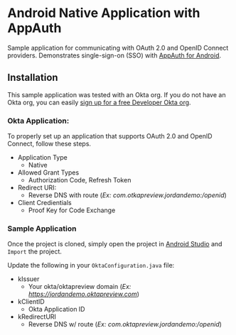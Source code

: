 # Android Native Application with AppAuth
Sample application for communicating with OAuth 2.0 and OpenID Connect providers. Demonstrates single-sign-on (SSO) with [AppAuth for Android](https://github.com/openid/AppAuth-Android).

## Installation
This sample application was tested with an Okta org. If you do not have an Okta org, you can easily [sign up for a free Developer Okta org](https://www.okta.com/developer/signup/).

### Okta Application:
To properly set up an application that supports OAuth 2.0 and OpenID Connect, follow these steps.
  - Application Type
    - Native
  - Allowed Grant Types
    - Authorization Code, Refresh Token
  - Redirect URI:
    - Reverse DNS with route (*Ex: com.otkapreview.jordandemo:/openid*)
  - Client Credientials
    - Proof Key for Code Exchange

### Sample Application
Once the project is cloned, simply open the project in [Android Studio](https://developer.android.com/studio/index.html) and `Import` the project.

Update the following in your `OktaConfiguration.java` file:
  - kIssuer
    - Your okta/oktapreview domain (*Ex: https://jordandemo.oktapreview.com*)
  - kClientID
   	- Okta Application ID
  - kRedirectURI
    - Reverse DNS w/ route (*Ex: com.oktapreview.jordandemo:/openid*)
